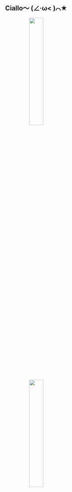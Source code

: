 <h2 align="center">Ciallo～ (∠·ω< )⌒★</h2>

<p align="center">

<img src="https://github-readme-stats.vercel.app/api?username=PolarisSdesu&count_private=true&show_icons=true&theme=dark" width="30%"/>

</p>

<p align="center">

<img src="https://github-readme-stats.vercel.app/api/top-langs/?username=PolarisSdesu&layout=compact&theme=dark" width="30%"/>

</p>

